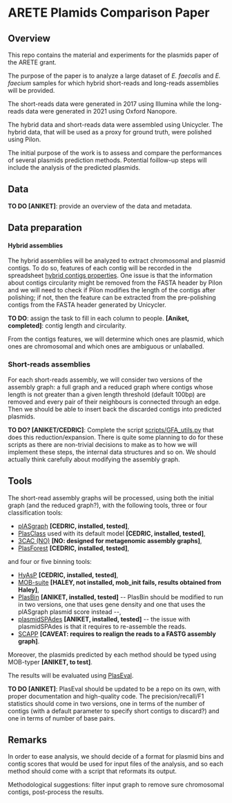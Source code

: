 # ARETE Plamids Comparison Paper
## Overview

This repo contains the material and experiments for the plasmids paper of the ARETE grant.

The purpose of the paper is to analyze a large dataset of *E. faecalis* and *E. faecium* samples for which hybrid short-reads and long-reads assemblies will be provided.  

The short-reads data were generated in 2017 using Illumina while the long-reads data were generated in 2021 using Oxford Nanopore.

The hybrid data and short-reads data were assembled using Unicycler. The hybrid data, that will be used as a proxy for ground truth, were polished using Pilon.

The initial purpose of the work is to assess and compare the performances of several plasmids prediction methods. Potential foillow-up steps will include the analysis of the predicted plasmids.

## Data

**TO DO [ANIKET]**: provide an overview of the data and metadata. 

## Data preparation

#### Hybrid assemblies

The hybrid assemblies will be analyzed to extract chromosomal and plasmid contigs. To do so, features of each contig will be recorded in the spreadsheet
<a href="https://docs.google.com/spreadsheets/d/1TYZfiw3Tucnz9zZE81R3uaRorE0WGbjU6eGbrT2gTYI">hybrid contigs properties</a>. One issue is that the information about contigs circularity might be removed from the FASTA header by Pilon and we will need to check if Pilon modifies the length of the contigs after polishing; if not, then the feature can be extracted from the pre-polishing contigs from the FASTA header generated by Unicycler.

**TO DO**: assign the task to fill in each column to people. **[Aniket, completed]**: contig length and circularity.

From the contigs features, we will determine which ones are plasmid, which ones are chromosomal and which ones are ambiguous or unlaballed.

### Short-reads assemblies

For each short-reads assembly, we will consider two versions of the assembly graph: a full graph and a reduced graph where contigs whose length is not greater than a given length threshold (default 100bp) are removed and every pair of their neighbours is connected through an edge. Then we should be able to insert back the discarded contigs into predicted plasmids.

**TO DO? [ANIKET/CEDRIC]**:  Complete the script [scripts/GFA_utils.py](scripts/GFA_utils.py) that does this reduction/expansion. There is quite some planning to do for these scripts as there are non-trivial decisions to make as to how we will implement these steps, the internal data structures and so on. We should actually think carefully about modifying the assembly graph.

## Tools

The short-read assembly graphs will be processed, using both the initial graph (and the reduced graph?), with the following tools, three or four classification tools:
- <a href="https://github.com/cchauve/plASgraph">plASgraph</a> **[CEDRIC, installed, tested]**,
- <a href="https://github.com/Shamir-Lab/PlasClass">PlasClass</a> used with its default model **[CEDRIC, installed, tested]**,
- <a href="https://github.com/Shamir-Lab/3CAC">3CAC (NO)</a> **[NO: designed for metagenomic assembly graphs]**,
- <a href="https://github.com/leaemiliepradier/PlasForest">PlasForest</a> **[CEDRIC, installed, tested]**,  

and four or five binning tools:  
- <a href="https://github.com/cchauve/HyAsP">HyAsP</a> **[CEDRIC, installed, tested]**,
- <a href="https://github.com/phac-nml/mob-suite">MOB-suite</a> **[HALEY, not installed, mob_init fails, results obtained from Haley]**,
- <a href="https://github.com/cchauve/PlasBin">PlasBin</a> **[ANIKET, installed, tested]** -- PlasBin should be modified to run in two versions, one that uses gene density and one that uses the plASgraph plasmid score instead --,
- <a href="https://cab.spbu.ru/software/plasmid-spades/">plasmidSPAdes</a> **[ANIKET, installed, tested]** -- the issue with plasmidSPAdes is that it requires to re-assemble the reads.
- <a href="https://github.com/Shamir-Lab/SCAPP">SCAPP</a> **[CAVEAT: requires to realign the reads to a FASTG assembly graph]**.

Moreover, the plasmids predicted by each method should be typed using MOB-typer **[ANIKET, to test]**.

The results will be evaluated using <a href="https://github.com/acme92/PlasEval">PlasEval</a>.

**TO DO [ANIKET]**: PlasEval should be updated to be a repo on its own, with proper documentation and high-quality code.  The precision/recall/F1 statistics should come in two versions, one in terms of the number of contigs (with a default parameter to specify short contigs to discard?) and one in terms of number of base pairs.

## Remarks

In order to ease analysis, we should decide of a format for plasmid bins and contig scores that would be used for input files of the analysis, and so each method should come with a script that reformats its output.  

Methodological suggestions: filter input graph to remove sure chromosomal contigs, post-process the results.
